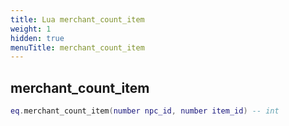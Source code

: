 ```yaml
---
title: Lua merchant_count_item
weight: 1
hidden: true
menuTitle: merchant_count_item
---
```

## merchant_count_item
```lua
eq.merchant_count_item(number npc_id, number item_id) -- int
```